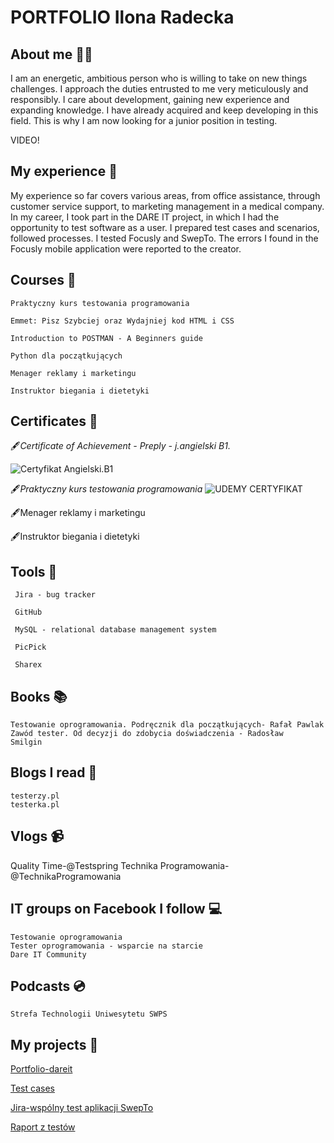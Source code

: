 # PORTFOLIO Ilona Radecka

## About me 🧍‍♀️

I am an energetic, ambitious person who is willing to take on new things
challenges. I approach the duties entrusted to me very meticulously and responsibly. I care about development, gaining new experience and expanding knowledge.
I have already acquired and keep developing in this field. This is why I am now looking for a junior position in testing.

VIDEO! 

## My experience 👩 

My experience so far covers various areas, from office assistance, through customer service support, to marketing management in a medical company.
In my career, I took part in the DARE IT project, in which I had the opportunity to test software as a user.
I prepared test cases and scenarios, followed processes.
I tested Focusly and SwepTo. The errors I found in the Focusly mobile application were reported to the creator.


## Courses 📰

    Praktyczny kurs testowania programowania
    
    Emmet: Pisz Szybciej oraz Wydajniej kod HTML i CSS
    
    Introduction to POSTMAN - A Beginners guide

    Python dla początkujących

    Menager reklamy i marketingu

    Instruktor biegania i dietetyki
 




    

## Certificates 🥇

:fountain_pen:_Certificate of Achievement - Preply - j.angielski B1._

![Certyfikat Angielski.B1](https://user-images.githubusercontent.com/116502803/205497909-8727f9ce-8c51-4ef7-a19e-9c65423713a5.png)

   
:fountain_pen:_Praktyczny kurs testowania programowania_
![UDEMY CERTYFIKAT](https://user-images.githubusercontent.com/116502803/205497855-d0a71280-79f2-489c-81ac-3442f43484e1.png)


:fountain_pen:Menager reklamy i marketingu

:fountain_pen:Instruktor biegania i dietetyki



## Tools 🔨


     Jira - bug tracker
  
     GitHub
    
     MySQL - relational database management system
     
     PicPick
     
     Sharex
     
      

## Books :books:

    Testowanie oprogramowania. Podręcznik dla początkujących- Rafał Pawlak 
    Zawód tester. Od decyzji do zdobycia doświadczenia - Radosław  Smilgin 
 
    

## Blogs I read :page_with_curl:

    testerzy.pl
    testerka.pl
    
## Vlogs 📹

 Quality Time-@Testspring
 Technika Programowania-@TechnikaProgramowania
   

## IT groups on Facebook I follow  	:computer:

    Testowanie oprogramowania
    Tester oprogramowania - wsparcie na starcie
    Dare IT Community
  
  
    
## Podcasts :cd:

    Strefa Technologii Uniwesytetu SWPS
    


## My projects :electric_plug:

 
  [Portfolio-dareit](https://github.com/IlonaER/challenge_portfolio_ilona)

  [Test cases](https://docs.google.com/spreadsheets/d/1zVuimNVxVWDsMral14TWLH-uEDZOKgyXpBZP_CxqrSk/edit#gid=0)

  [Jira-wspólny test aplikacji SwepTo](https://halas2022.atlassian.net/jira/software/projects/CPP/boards/1?label=WEB%2CMOBILE)

  [Raport z testów](https://docs.google.com/document/d/1YbnCNxyN1HSR4tjZBn0cb0Dio-D4n25yaQ_PC2VSXjU/edit)




